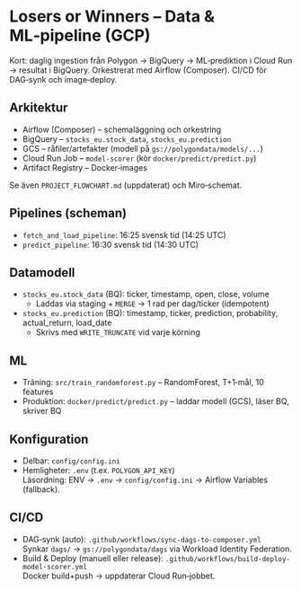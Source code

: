 # Losers or Winners – Data & ML‑pipeline (GCP)

Kort: daglig ingestion från Polygon → BigQuery → ML‑prediktion i Cloud Run → resultat i BigQuery. Orkestrerat med Airflow (Composer). CI/CD för DAG‑synk och image‑deploy.

## Arkitektur
- Airflow (Composer) – schemaläggning och orkestring
- BigQuery – `stocks_eu.stock_data`, `stocks_eu.prediction`
- GCS – råfiler/artefakter (modell på `gs://polygondata/models/...`)
- Cloud Run Job – `model-scorer` (kör `docker/predict/predict.py`)
- Artifact Registry – Docker‑images

Se även `PROJECT_FLOWCHART.md` (uppdaterat) och Miro‑schemat.

## Pipelines (scheman)
- `fetch_and_load_pipeline`: 16:25 svensk tid (14:25 UTC)
- `predict_pipeline`: 16:30 svensk tid (14:30 UTC)

## Datamodell
- `stocks_eu.stock_data` (BQ): ticker, timestamp, open, close, volume  
  - Laddas via staging + `MERGE` → 1 rad per dag/ticker (idempotent)
- `stocks_eu.prediction` (BQ): timestamp, ticker, prediction, probability, actual_return, load_date  
  - Skrivs med `WRITE_TRUNCATE` vid varje körning

## ML
- Träning: `src/train_randomforest.py` – RandomForest, T+1‑mål, 10 features  
- Produktion: `docker/predict/predict.py` – laddar modell (GCS), läser BQ, skriver BQ

## Konfiguration
- Delbar: `config/config.ini`  
- Hemligheter: `.env` (t.ex. `POLYGON_API_KEY`)  
Läsordning: ENV → `.env` → `config/config.ini` → Airflow Variables (fallback).

## CI/CD
- DAG‑synk (auto): `.github/workflows/sync-dags-to-composer.yml`  
  Synkar `dags/` → `gs://polygondata/dags` via Workload Identity Federation.
- Build & Deploy (manuell eller release): `.github/workflows/build-deploy-model-scorer.yml`  
  Docker build+push → uppdaterar Cloud Run‑jobbet.

 
